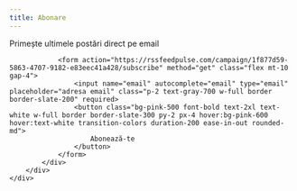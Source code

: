 ```yaml
---
title: Abonare
---
```



<div class="rounded-2xl">
    <div class="mx-auto max-w-[1330px] ">
        <div class="max-w-screen-xl px-4 py-8 mx-auto flex items-center justify-center">
            <div class="border border-slate-200 p-24 rounded-md bg-white shadow-md ">
                <span class="text-3xl font-bold text-gray-700 ">Primește ultimele postări direct pe email</span>

                <form action="https://rssfeedpulse.com/campaign/1f877d59-5863-4707-9182-e83eec41a428/subscribe" method="get" class="flex mt-10 gap-4">
                    <input name="email" autocomplete="email" type="email" placeholder="adresa email" class="p-2 text-gray-700 w-full border border-slate-200" required>
                    <button class="bg-pink-500 font-bold text-2xl text-white w-full border border-slate-300 py-2 px-4 hover:bg-pink-600 hover:text-white transition-colors duration-200 ease-in-out rounded-md">
                        Abonează-te
                    </button>
                </form>
            </div>
        </div>
    </div>
</div>



                
